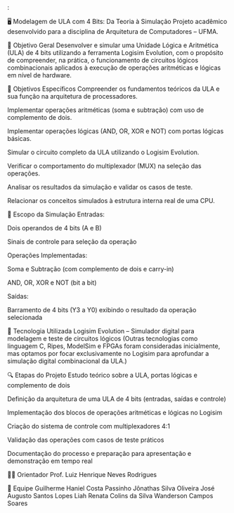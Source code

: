 :

🖥️ Modelagem de ULA com 4 Bits: Da Teoria à Simulação
Projeto acadêmico desenvolvido para a disciplina de Arquitetura de Computadores – UFMA.

🧠 Objetivo Geral
Desenvolver e simular uma Unidade Lógica e Aritmética (ULA) de 4 bits utilizando a ferramenta Logisim Evolution, com o propósito de compreender, na prática, o funcionamento de circuitos lógicos combinacionais aplicados à execução de operações aritméticas e lógicas em nível de hardware.

🎯 Objetivos Específicos
Compreender os fundamentos teóricos da ULA e sua função na arquitetura de processadores.

Implementar operações aritméticas (soma e subtração) com uso de complemento de dois.

Implementar operações lógicas (AND, OR, XOR e NOT) com portas lógicas básicas.

Simular o circuito completo da ULA utilizando o Logisim Evolution.

Verificar o comportamento do multiplexador (MUX) na seleção das operações.

Analisar os resultados da simulação e validar os casos de teste.

Relacionar os conceitos simulados à estrutura interna real de uma CPU.

📌 Escopo da Simulação
Entradas:

Dois operandos de 4 bits (A e B)

Sinais de controle para seleção da operação

Operações Implementadas:

Soma e Subtração (com complemento de dois e carry-in)

AND, OR, XOR e NOT (bit a bit)

Saídas:

Barramento de 4 bits (Y3 a Y0) exibindo o resultado da operação selecionada

🚀 Tecnologia Utilizada
Logisim Evolution – Simulador digital para modelagem e teste de circuitos lógicos
(Outras tecnologias como linguagem C, Ripes, ModelSim e FPGAs foram consideradas inicialmente, mas optamos por focar exclusivamente no Logisim para aprofundar a simulação digital combinacional da ULA.)

🔍 Etapas do Projeto
Estudo teórico sobre a ULA, portas lógicas e complemento de dois

Definição da arquitetura de uma ULA de 4 bits (entradas, saídas e controle)

Implementação dos blocos de operações aritméticas e lógicas no Logisim

Criação do sistema de controle com multiplexadores 4:1

Validação das operações com casos de teste práticos

Documentação do processo e preparação para apresentação e demonstração em tempo real

👨‍🏫 Orientador
Prof. Luiz Henrique Neves Rodrigues

👥 Equipe
Guilherme Haniel Costa Passinho
Jônathas Silva Oliveira
José Augusto Santos Lopes
Liah Renata Colins da Silva
Wanderson Campos Soares


